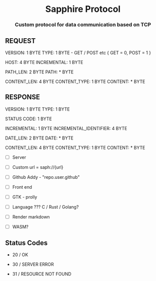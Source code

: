 <div align="center">

# Sapphire Protocol

### Custom protocol for data communication based on TCP

</div>

## REQUEST

VERSION: 1 BYTE
TYPE: 1 BYTE - GET / POST etc { GET = 0, POST = 1 }

HOST: 4 BYTE
INCREMENTAL: 1 BYTE

PATH_LEN: 2 BYTE
PATH: * BYTE

CONTENT_LEN: 4 BYTE
CONTENT_TYPE: 1 BYTE
CONTENT: * BYTE

## RESPONSE

VERSION: 1 BYTE
TYPE: 1 BYTE

STATUS CODE: 1 BYTE

INCREMENTAL: 1 BYTE
INCREMENTAL_IDENTIFIER: 4 BYTE

DATE_LEN: 2 BYTE
DATE: * BYTE

CONTENT_LEN: 4 BYTE
CONTENT_TYPE: 1 BYTE
CONTENT: * BYTE


- [ ] Server
- [ ] Custom url = saph://{url}
- [ ] Github Addy - "repo.user.github"

- [ ] Front end
- [ ] GTK - prolly
- [ ] Language ??? C / Rust / Golang?

- [ ] Render markdown

- [ ] WASM?


## Status Codes


- 20 / OK


- 30 / SERVER ERROR
- 31 / RESOURCE NOT FOUND
